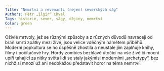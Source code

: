 ```yaml
---
Title: "Nemrtví a revenanti (nejen) severských ság"
Authors: Petr „ilgir“ Chval
Tags: historie, sever, ságy, dějiny, nemrtví
Color: green
---
```

Oživlé mrtvoly, jež se různými způsoby
a z různých důvodů navracejí od
bran smrti zpátky mezi živé, jsou velice
vděčným námětem příběhů. Moderní
popkultura se ho úspěšně zhostila
a neustále jím zaplňuje knihy,
filmy i počítačové hry. Hordy zombies
bezhlavě útočící na vše živé či mocní
upíři tahající za nitky světa lidí se staly
jakýmisi moderními „archetypy“,
bez nichž si mnozí už ani nedokážou
představit horor na téma nemrtví.
